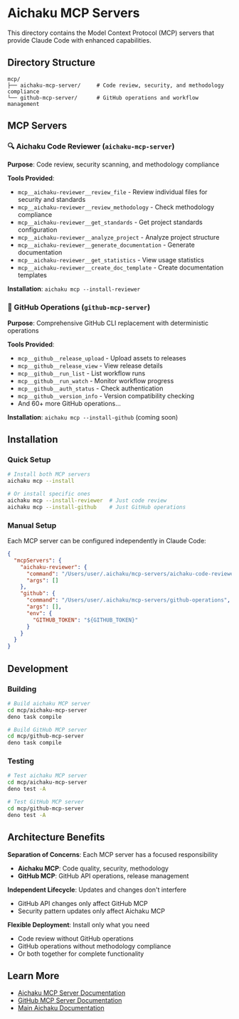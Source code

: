 # Aichaku MCP Servers

This directory contains the Model Context Protocol (MCP) servers that provide
Claude Code with enhanced capabilities.

## Directory Structure

```
mcp/
├── aichaku-mcp-server/     # Code review, security, and methodology compliance
└── github-mcp-server/      # GitHub operations and workflow management
```

## MCP Servers

### 🔍 Aichaku Code Reviewer (`aichaku-mcp-server`)

**Purpose**: Code review, security scanning, and methodology compliance

**Tools Provided**:

- `mcp__aichaku-reviewer__review_file` - Review individual files for security
  and standards
- `mcp__aichaku-reviewer__review_methodology` - Check methodology compliance
- `mcp__aichaku-reviewer__get_standards` - Get project standards configuration
- `mcp__aichaku-reviewer__analyze_project` - Analyze project structure
- `mcp__aichaku-reviewer__generate_documentation` - Generate documentation
- `mcp__aichaku-reviewer__get_statistics` - View usage statistics
- `mcp__aichaku-reviewer__create_doc_template` - Create documentation templates

**Installation**: `aichaku mcp --install-reviewer`

### 🐙 GitHub Operations (`github-mcp-server`)

**Purpose**: Comprehensive GitHub CLI replacement with deterministic operations

**Tools Provided**:

- `mcp__github__release_upload` - Upload assets to releases
- `mcp__github__release_view` - View release details
- `mcp__github__run_list` - List workflow runs
- `mcp__github__run_watch` - Monitor workflow progress
- `mcp__github__auth_status` - Check authentication
- `mcp__github__version_info` - Version compatibility checking
- And 60+ more GitHub operations...

**Installation**: `aichaku mcp --install-github` (coming soon)

## Installation

### Quick Setup

```bash
# Install both MCP servers
aichaku mcp --install

# Or install specific ones
aichaku mcp --install-reviewer  # Just code review
aichaku mcp --install-github    # Just GitHub operations
```

### Manual Setup

Each MCP server can be configured independently in Claude Code:

```json
{
  "mcpServers": {
    "aichaku-reviewer": {
      "command": "/Users/user/.aichaku/mcp-servers/aichaku-code-reviewer",
      "args": []
    },
    "github": {
      "command": "/Users/user/.aichaku/mcp-servers/github-operations",
      "args": [],
      "env": {
        "GITHUB_TOKEN": "${GITHUB_TOKEN}"
      }
    }
  }
}
```

## Development

### Building

```bash
# Build aichaku MCP server
cd mcp/aichaku-mcp-server
deno task compile

# Build GitHub MCP server  
cd mcp/github-mcp-server
deno task compile
```

### Testing

```bash
# Test aichaku MCP server
cd mcp/aichaku-mcp-server
deno test -A

# Test GitHub MCP server
cd mcp/github-mcp-server  
deno test -A
```

## Architecture Benefits

**Separation of Concerns**: Each MCP server has a focused responsibility

- **Aichaku MCP**: Code quality, security, methodology
- **GitHub MCP**: GitHub API operations, release management

**Independent Lifecycle**: Updates and changes don't interfere

- GitHub API changes only affect GitHub MCP
- Security pattern updates only affect Aichaku MCP

**Flexible Deployment**: Install only what you need

- Code review without GitHub operations
- GitHub operations without methodology compliance
- Or both together for complete functionality

## Learn More

- [Aichaku MCP Server Documentation](./aichaku-mcp-server/README.md)
- [GitHub MCP Server Documentation](./github-mcp-server/README.md)
- [Main Aichaku Documentation](../docs/README.md)
